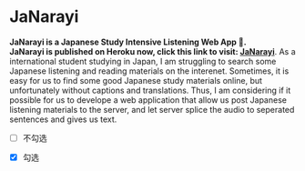# JaNarayi
**JaNarayi is a Japanese Study Intensive Listening Web App :blue_book:.** <br>
**JaNarayi is published on Heroku now, click this link to visit: [JaNarayi](https://janarayi.herokuapp.com/)**.
As a international student studying in Japan, I am struggling to search some Japanese listening and reading materials on the interenet. Sometimes, it is easy for us to find some good Japanese study materials online, but unfortunately without captions and translations. Thus, I am considering if it possible for us to develope a web application that allow us post Japanese listening materials to the server, and let server splice the audio to seperated sentences and gives us text.  
- [ ] 不勾选
- [x] 勾选

